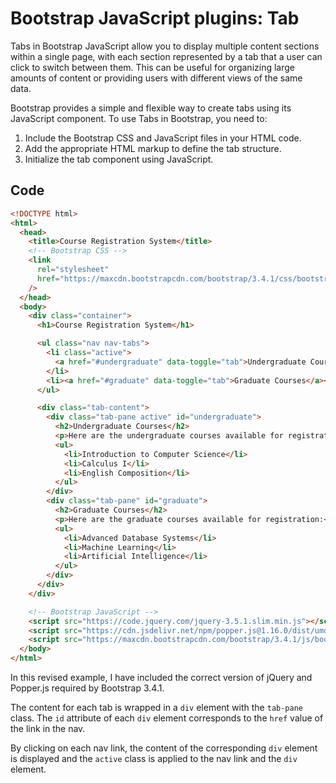 # Bootstrap JavaScript plugins: Tab

Tabs in Bootstrap JavaScript allow you to display multiple content sections within a single page, with each section represented by a tab that a user can click to switch between them. This can be useful for organizing large amounts of content or providing users with different views of the same data.

Bootstrap provides a simple and flexible way to create tabs using its JavaScript component. To use Tabs in Bootstrap, you need to:

1. Include the Bootstrap CSS and JavaScript files in your HTML code.
2. Add the appropriate HTML markup to define the tab structure.
3. Initialize the tab component using JavaScript.

## Code

```html
<!DOCTYPE html>
<html>
  <head>
    <title>Course Registration System</title>
    <!-- Bootstrap CSS -->
    <link
      rel="stylesheet"
      href="https://maxcdn.bootstrapcdn.com/bootstrap/3.4.1/css/bootstrap.min.css"
    />
  </head>
  <body>
    <div class="container">
      <h1>Course Registration System</h1>

      <ul class="nav nav-tabs">
        <li class="active">
          <a href="#undergraduate" data-toggle="tab">Undergraduate Courses</a>
        </li>
        <li><a href="#graduate" data-toggle="tab">Graduate Courses</a></li>
      </ul>

      <div class="tab-content">
        <div class="tab-pane active" id="undergraduate">
          <h2>Undergraduate Courses</h2>
          <p>Here are the undergraduate courses available for registration:</p>
          <ul>
            <li>Introduction to Computer Science</li>
            <li>Calculus I</li>
            <li>English Composition</li>
          </ul>
        </div>
        <div class="tab-pane" id="graduate">
          <h2>Graduate Courses</h2>
          <p>Here are the graduate courses available for registration:</p>
          <ul>
            <li>Advanced Database Systems</li>
            <li>Machine Learning</li>
            <li>Artificial Intelligence</li>
          </ul>
        </div>
      </div>
    </div>

    <!-- Bootstrap JavaScript -->
    <script src="https://code.jquery.com/jquery-3.5.1.slim.min.js"></script>
    <script src="https://cdn.jsdelivr.net/npm/popper.js@1.16.0/dist/umd/popper.min.js"></script>
    <script src="https://maxcdn.bootstrapcdn.com/bootstrap/3.4.1/js/bootstrap.min.js"></script>
  </body>
</html>

```

In this revised example, I have included the correct version of jQuery and Popper.js required by Bootstrap 3.4.1. 

The content for each tab is wrapped in a `div` element with the `tab-pane` class. The `id` attribute of each `div` element corresponds to the `href` value of the link in the nav. 

By clicking on each nav link, the content of the corresponding `div` element is displayed and the `active` class is applied to the nav link and the `div` element.
